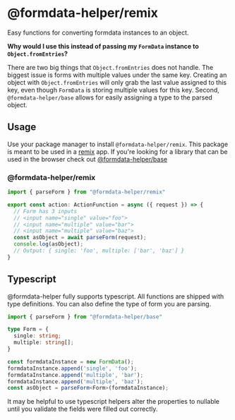 # @formdata-helper/remix

Easy functions for converting formdata instances to an object.

**Why would I use this instead of passing my `FormData` instance to `Object.fromEntries`?**

There are two big things that `Object.fromEntries` does not handle. The biggest issue is forms with multiple values under the same key. Creating an object with `Object.fromEntries` will only grab the last value assigned to this key, even though `FormData` is storing multiple values for this key. Second, `@formdata-helper/base` allows for easily assigning a type to the parsed object.

## Usage
Use your package manager to install `@formdata-helper/remix`. This package is meant to be used in a [remix](https://remix.run) app. If you're looking for a library that can be used in the browser check out [@formdata-helper/base](https://www.npmjs.com/package/@formdata-helper/base)

### @formdata-helper/remix

```typescript
import { parseForm } from "@formdata-helper/remix"

export const action: ActionFunction = async ({ request }) => {
  // Form has 3 inputs
  // <input name="single" value="foo">
  // <input name="multiple" value="bar">
  // <input name="multiple" value="baz">
  const asObject = await parseForm(request);
  console.log(asObject);
  // Output: { single: 'foo', multiple: ['bar', 'baz'] }
}
```

## Typescript
@formdata-helper fully supports typescript. All functions are shipped with type definitions. You can also define the type of form you are parsing.

```typescript
import { parseForm } from "@formdata-helper/base"

type Form = {
  single: string;
  multiple: string[];
}

const formdataInstance = new FormData();
formdataInstance.append('single', 'foo');
formdataInstance.append('multiple', 'bar');
formdataInstance.append('multiple', 'baz');
const asObject = parseForm<Form>(formdataInstance);
```
It may be helpful to use typescript helpers alter the properties to nullable until you validate the fields were filled out correctly.
